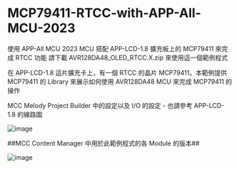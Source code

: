 # MCP79411-RTCC-with-APP-All-MCU-2023 #
使用 APP-All MCU 2023 MCU 搭配 APP-LCD-1.8 擴充板上的 MCP79411 來完成 RTCC 功能
請下載 AVR128DA48_OLED_RTCC.X.zip 來使用這一個範例程式

在 APP-LCD-1.8 這片擴充卡上，有一個 RTCC 的晶片 MCP79411。本範例提供 MCP79411 的 Library 來展示如何使用 AVR128DA48 MCU 來完成 MCP79411 的操作

MCC Melody Project Builder 中的設定以及 I/O 的設定 - 也請參考 APP-LCD-1.8 的線路圖


![image](https://github.com/CalvinHoMicrochip/MCP79411-RTCC-with-APP-All-MCU-2023/assets/20454551/357247db-513e-4de1-9e95-3b4c80ab8830)

##MCC Content Manager 中用於此範例程式的各 Module 的版本## 

![image](https://github.com/CalvinHoMicrochip/MCP79411-RTCC-with-APP-All-MCU-2023/assets/20454551/dcecfb63-9923-427a-97a3-984912d2dcee)






